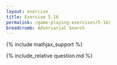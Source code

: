 ```yaml
---
layout: exercise
title: Exercise 5.16
permalink: /game-playing-exercises/5-16/
breadcrumb: Adversarial Search
---
```


{% include mathjax_support %}

<div><i class="arrow-up loader" data-chapter="game-playing-exercises" data-exercise="ex_16" data-rating="0"></i></div>
{% include_relative question.md %}
